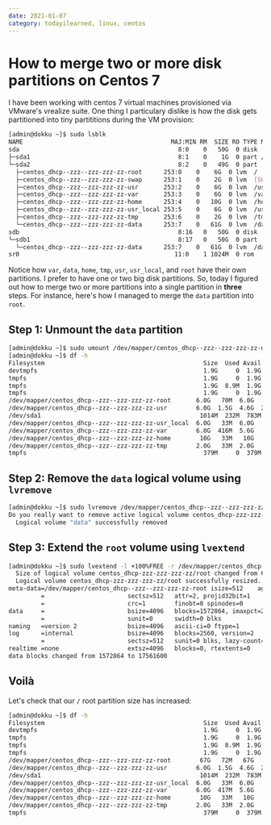 ```yaml
---
date: 2021-01-07
category: todayilearned, linux, centos
---
```


# How to merge two or more disk partitions on Centos 7

I have been working with centos 7 virtual machines provisioned via VMware's vrealize suite. One thing I particulary dislike is how the disk gets partitioned into tiny partititions during the VM provision:

```bash
[admin@dokku ~]$ sudo lsblk
NAME                                         MAJ:MIN RM  SIZE RO TYPE MOUNTPOINT
sda                                            8:0    0   50G  0 disk
├─sda1                                         8:1    0    1G  0 part /boot
└─sda2                                         8:2    0   49G  0 part
  ├─centos_dhcp--zzz--zzz-zzz-zz-root      253:0    0    6G  0 lvm  /
  ├─centos_dhcp--zzz--zzz-zzz-zz-swap      253:1    0    2G  0 lvm  [SWAP]
  ├─centos_dhcp--zzz--zzz-zzz-zz-usr       253:2    0    6G  0 lvm  /usr
  ├─centos_dhcp--zzz--zzz-zzz-zz-var       253:3    0    6G  0 lvm  /var
  ├─centos_dhcp--zzz--zzz-zzz-zz-home      253:4    0   10G  0 lvm  /home
  ├─centos_dhcp--zzz--zzz-zzz-zz-usr_local 253:5    0    6G  0 lvm  /usr/local
  ├─centos_dhcp--zzz--zzz-zzz-zz-tmp       253:6    0    2G  0 lvm  /tmp
  └─centos_dhcp--zzz--zzz-zzz-zz-data      253:7    0   61G  0 lvm  /data
sdb                                            8:16   0   50G  0 disk
└─sdb1                                         8:17   0   50G  0 part
  └─centos_dhcp--zzz--zzz-zzz-zz-data      253:7    0   61G  0 lvm  /data
sr0                                           11:0    1 1024M  0 rom
```

Notice how `var`, `data`, `home`, `tmp`, `usr`, `usr_local`, and `root` have their own partitions. I prefer to have one or two big disk partitions. So, today I figured out how to merge two or more partitions into a single partition in **three** steps. For instance, here's how I managed to merge the `data` partition into `root`.

## Step 1: Unmount the `data` partition

```bash
[admin@dokku ~]$ sudo umount /dev/mapper/centos_dhcp--zzz--zzz-zzz-zz-data
[admin@dokku ~]$ df -h
Filesystem                                            Size  Used Avail Use% Mounted on
devtmpfs                                              1.9G     0  1.9G   0% /dev
tmpfs                                                 1.9G     0  1.9G   0% /dev/shm
tmpfs                                                 1.9G  8.9M  1.9G   1% /run
tmpfs                                                 1.9G     0  1.9G   0% /sys/fs/cgroup
/dev/mapper/centos_dhcp--zzz--zzz-zzz-zz-root       6.0G   70M  6.0G   2% /
/dev/mapper/centos_dhcp--zzz--zzz-zzz-zz-usr        6.0G  1.5G  4.6G  24% /usr
/dev/sda1                                            1014M  232M  783M  23% /boot
/dev/mapper/centos_dhcp--zzz--zzz-zzz-zz-usr_local  6.0G   33M  6.0G   1% /usr/local
/dev/mapper/centos_dhcp--zzz--zzz-zzz-zz-var        6.0G  416M  5.6G   7% /var
/dev/mapper/centos_dhcp--zzz--zzz-zzz-zz-home        10G   33M   10G   1% /home
/dev/mapper/centos_dhcp--zzz--zzz-zzz-zz-tmp        2.0G   33M  2.0G   2% /tmp
tmpfs                                                 379M     0  379M   0% /run/user/1001
```

## Step 2: Remove the `data` logical volume using `lvremove`

```bash
[admin@dokku ~]$ sudo lvremove /dev/mapper/centos_dhcp--zzz--zzz-zzz-zz-data
Do you really want to remove active logical volume centos_dhcp-zzz-zzz-zzz-zz/data? [y/n]: y
  Logical volume "data" successfully removed
```

## Step 3: Extend the `root` volume using `lvextend`

```bash
[admin@dokku ~]$ sudo lvextend -l +100%FREE -r /dev/mapper/centos_dhcp--zzz--zzz-zzz-zz-root
  Size of logical volume centos_dhcp-zzz-zzz-zzz-zz/root changed from 6.00 GiB (1536 extents) to 66.99 GiB (17150 extents).
  Logical volume centos_dhcp-zzz-zzz-zzz-zz/root successfully resized.
meta-data=/dev/mapper/centos_dhcp--zzz--zzz-zzz-zz-root isize=512    agcount=4, agsize=393216 blks
         =                       sectsz=512   attr=2, projid32bit=1
         =                       crc=1        finobt=0 spinodes=0
data     =                       bsize=4096   blocks=1572864, imaxpct=25
         =                       sunit=0      swidth=0 blks
naming   =version 2              bsize=4096   ascii-ci=0 ftype=1
log      =internal               bsize=4096   blocks=2560, version=2
         =                       sectsz=512   sunit=0 blks, lazy-count=1
realtime =none                   extsz=4096   blocks=0, rtextents=0
data blocks changed from 1572864 to 17561600
```

## Voilà

Let's check that our `/` root partition size has increased:

```bash
[admin@dokku ~]$ df -h
Filesystem                                            Size  Used Avail Use% Mounted on
devtmpfs                                              1.9G     0  1.9G   0% /dev
tmpfs                                                 1.9G     0  1.9G   0% /dev/shm
tmpfs                                                 1.9G  8.9M  1.9G   1% /run
tmpfs                                                 1.9G     0  1.9G   0% /sys/fs/cgroup
/dev/mapper/centos_dhcp--zzz--zzz-zzz-zz-root        67G   72M   67G   1% /
/dev/mapper/centos_dhcp--zzz--zzz-zzz-zz-usr        6.0G  1.5G  4.6G  24% /usr
/dev/sda1                                            1014M  232M  783M  23% /boot
/dev/mapper/centos_dhcp--zzz--zzz-zzz-zz-usr_local  6.0G   33M  6.0G   1% /usr/local
/dev/mapper/centos_dhcp--zzz--zzz-zzz-zz-var        6.0G  417M  5.6G   7% /var
/dev/mapper/centos_dhcp--zzz--zzz-zzz-zz-home        10G   33M   10G   1% /home
/dev/mapper/centos_dhcp--zzz--zzz-zzz-zz-tmp        2.0G   33M  2.0G   2% /tmp
tmpfs                                                 379M     0  379M   0% /run/user/1001
```
